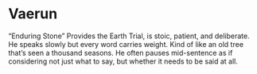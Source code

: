 # Vaerun
“Enduring Stone” Provides the Earth Trial, is stoic, patient, and deliberate. He speaks slowly but every word carries weight. Kind of like an old tree that’s seen a thousand seasons. He often pauses mid-sentence as if considering not just what to say, but whether it needs to be said at all.